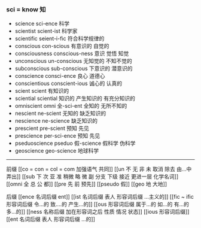 ### sci = know 知


- science  sci-ence  科学
- scientist scient-ist 科学家
- scientific seient-i-fic 符合科学规律的
- conscious con-scious 有意识的 自觉的
- consciousness conscious-ness 意识 觉悟 知觉
- unconscious un-conscious  无知觉的 不知不觉的
- subconscious sub-conscious 下意识的 潜意识的
- conscience consci-ence  良心 道德心
- conscientious  conscient-ious 诚心的 认真的
- scient scient 有知识的
- sciential sciential 知识的 产生知识的 有充分知识的
- omniscient omni 全-sci-ent 全知的 无所不知的
- nescient ne-scient 无知的 缺乏知识的
- nescience ne-science 缺乏知识的
- prescient pre-scient 预知 先见
- prescience per-sci-ence  预知 先见
- pseduoscience  pseduo 假-science  假科学 伪科学
- geoscience geo-science 地球科学

---
前缀
[[co = con  = col = com  加强语气 共同]]
[[un 不  无 非 未  取消 除去  由...中弄出]]
[[sub   下  次 亚  准  稍微 略 微   副 分支 下级   接近 更进一层  化学名词]]
[[omni 全 总 公 都]]
[[pre  先 前 预先]]
[[pseudo 假]]
[[geo 地 大地]]

后缀
[[ence 名词后缀  ent]]
[[ist  名词后缀 表人 形容词后缀 ...主义的]]
[[fic  ~ ific  形容词后缀  令...的 致....的 产生...的]]
[[ous 形容词后缀 属于...的 如...的 有...的 多...的]]
[[ness  名称后缀 加在形容词之后 性质 情况 状态]]
[[ious 形容词后缀]]
[[ent 名词后缀  表人 形容词后缀 ...的]]
